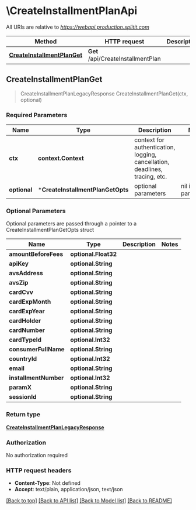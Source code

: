 # \CreateInstallmentPlanApi

All URIs are relative to *https://webapi.production.splitit.com*

Method | HTTP request | Description
------------- | ------------- | -------------
[**CreateInstallmentPlanGet**](CreateInstallmentPlanApi.md#CreateInstallmentPlanGet) | **Get** /api/CreateInstallmentPlan | 



## CreateInstallmentPlanGet

> CreateInstallmentPlanLegacyResponse CreateInstallmentPlanGet(ctx, optional)



### Required Parameters


Name | Type | Description  | Notes
------------- | ------------- | ------------- | -------------
**ctx** | **context.Context** | context for authentication, logging, cancellation, deadlines, tracing, etc.
 **optional** | ***CreateInstallmentPlanGetOpts** | optional parameters | nil if no parameters

### Optional Parameters

Optional parameters are passed through a pointer to a CreateInstallmentPlanGetOpts struct


Name | Type | Description  | Notes
------------- | ------------- | ------------- | -------------
 **amountBeforeFees** | **optional.Float32**|  | 
 **apiKey** | **optional.String**|  | 
 **avsAddress** | **optional.String**|  | 
 **avsZip** | **optional.String**|  | 
 **cardCvv** | **optional.String**|  | 
 **cardExpMonth** | **optional.String**|  | 
 **cardExpYear** | **optional.String**|  | 
 **cardHolder** | **optional.String**|  | 
 **cardNumber** | **optional.String**|  | 
 **cardTypeId** | **optional.Int32**|  | 
 **consumerFullName** | **optional.String**|  | 
 **countryId** | **optional.Int32**|  | 
 **email** | **optional.String**|  | 
 **installmentNumber** | **optional.Int32**|  | 
 **paramX** | **optional.String**|  | 
 **sessionId** | **optional.String**|  | 

### Return type

[**CreateInstallmentPlanLegacyResponse**](CreateInstallmentPlanLegacyResponse.md)

### Authorization

No authorization required

### HTTP request headers

- **Content-Type**: Not defined
- **Accept**: text/plain, application/json, text/json

[[Back to top]](#) [[Back to API list]](../README.md#documentation-for-api-endpoints)
[[Back to Model list]](../README.md#documentation-for-models)
[[Back to README]](../README.md)

